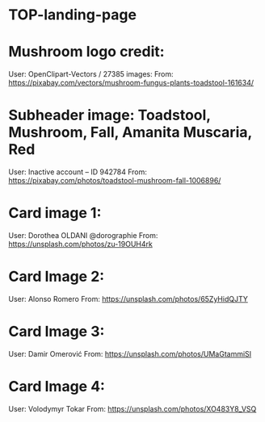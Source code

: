 # TOP-landing-page

# Mushroom logo credit:
User: OpenClipart-Vectors / 27385 images: 
From: https://pixabay.com/vectors/mushroom-fungus-plants-toadstool-161634/

# Subheader image: Toadstool, Mushroom, Fall, Amanita Muscaria, Red
User: Inactive account – ID 942784
From: https://pixabay.com/photos/toadstool-mushroom-fall-1006896/

# Card image 1:
User: Dorothea OLDANI
@dorographie
From: https://unsplash.com/photos/zu-19OUH4rk

# Card Image 2:
User: Alonso Romero
From: https://unsplash.com/photos/65ZyHidQJTY

# Card Image 3:
User: Damir Omerović
From: https://unsplash.com/photos/UMaGtammiSI


# Card Image 4:
User: Volodymyr Tokar
From: https://unsplash.com/photos/XO483Y8_VSQ